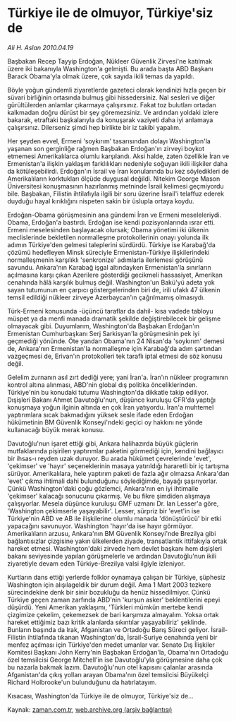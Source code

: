 # Türkiye ile de olmuyor, Türkiye'siz de

*Ali H. Aslan 2010.04.19*

<tr><td class="metin" colspan="2" style="padding-top: 20px; padding-left: 5px; ">Başbakan Recep Tayyip Erdoğan, Nükleer Güvenlik Zirvesi'ne katılmak üzere iki bakanıyla Washington'a gelmişti. Bu arada başta ABD Başkanı Barack Obama'yla olmak üzere, çok sayıda ikili temas da yapıldı.</td></tr><tr><td class="metin" colspan="2" style="padding-top: 20px; padding-left: 5px; "><p>Böyle yoğun gündemli ziyaretlerde gazeteci olarak kendinizi hızla geçen bir süvari birliğinin ortasında bulmuş gibi hissedersiniz. Nal sesleri ve diğer gürültülerden anlamlar çıkarmaya çalışırsınız. Fakat toz bulutları ortadan kalkmadan doğru dürüst bir şey göremezsiniz. Ve ardından yoldaki izlere bakarak, etraftaki başkalarıyla da konuşarak vaziyeti daha iyi anlamaya çalışırsınız. Dilerseniz şimdi hep birlikte bir iz takibi yapalım.
<p> Her şeyden evvel, Ermeni 'soykırım' tasarısından dolayı Washington'la yaşanan son gerginliğe rağmen Başbakan Erdoğan'ın zirveyi boykot etmemesi Amerikalılarca olumlu karşılandı. Aksi halde, zaten özellikle İran ve Ermenistan'a ilişkin yaklaşım farklılıkları nedeniyle soğuyan ikili ilişkiler daha da kötüleşebilirdi. Erdoğan'ın İsrail ve İran konularında bu kez söyledikleri de Amerikalıların korktukları ölçüde duygusal değildi. Nitekim George Mason Üniversitesi konuşmasının hazırlanmış metninde İsrail kelimesi geçmiyordu bile. Başbakan, Filistin ihtilafıyla ilgili bir soru üzerine İsrail'i telaffuz ederek duyduğu hayal kırıklığını nispeten sakin bir üslupla ortaya koydu.
<p> Erdoğan-Obama görüşmesinin ana gündemi İran ve Ermeni meseleleriydi. Obama, Erdoğan'a bastırdı. Erdoğan ise kendi pozisyonlarında ısrar etti. Ermeni meselesinden başlayacak olursak; Obama yönetimi iki ülkenin meclislerinde bekletilen normalleşme protokollerinin onayı yolunda ilk adımın Türkiye'den gelmesi taleplerini sürdürdü. Türkiye ise Karabağ'da çözümü hedefleyen Minsk süreciyle Ermenistan-Türkiye ilişkilerindeki normalleşmenin karşılıklı 'senkronize' adımlarla ilerlemesi görüşünü savundu. Ankara'nın Karabağ işgal altındayken Ermenistan'la sınırların açılmasına karşı çıkan Azerilere gösterdiği gecikmeli hassasiyet, Amerikan cenahında hâlâ karşılık bulmuş değil. Washington'un Bakü'yü adeta yok sayan tutumunun en çarpıcı göstergelerinden biri de, irili ufaklı 47 ülkenin temsil edildiği nükleer zirveye Azerbaycan'ın çağrılmamış olmasıydı.
<p> Türk-Ermeni konusunda -üçüncü taraflar da dahil- kısa vadede tabloyu müspet ya da menfi manada dramatik şekilde değiştirebilecek bir gelişme olmayacak gibi. Duyumlarım, Washington'da Başbakan Erdoğan'ın Ermenistan Cumhurbaşkanı Serj Sarkisyan'la görüşmesinin pek iyi geçmediği yönünde. Öte yandan Obama'nın 24 Nisan'da 'soykırım' demesi de, Ankara'nın Ermenistan'la normalleşme için Karabağ'da adım şartından vazgeçmesi de, Erivan'ın protokolleri tek taraflı iptal etmesi de söz konusu değil. 
<p> Gelelim zurnanın asıl zırt dediği yere; yani İran'a. İran'ın nükleer programının kontrol altına alınması, ABD'nin global dış politika önceliklerinden. Türkiye'nin bu konudaki tutumu Washington'da dikkatle takip ediliyor. Dışişleri Bakanı Ahmet Davutoğlu'nun, düşünce kuruluşu CFR'da yaptığı konuşmaya yoğun ilginin altında en çok İran yatıyordu. İran'a muhtemel yaptırımlara sıcak bakmadığını yüksek sesle ifade eden Erdoğan hükümetinin BM Güvenlik Konseyi'ndeki geçici oy hakkını ne yönde kullanacağı büyük merak konusu.
<p> Davutoğlu'nun işaret ettiği gibi, Ankara halihazırda büyük güçlerin mutfaklarında pişirilen yaptırımlar paketini görmediği için, kendini bağlayıcı bir ihsas-ı reyden uzak duruyor. Bu arada hükümet çevrelerinde 'evet', 'çekimser' ve 'hayır' seçeneklerinin masaya yatırıldığı hararetli bir iç tartışma sürüyor. Amerikalılara, hele yaptırım paketi de fazla ağır olmazsa Ankara'dan 'evet' çıkma ihtimali dahi bulunduğunu söylediğimde, bayağı şaşırıyorlar. Çünkü Washington'daki çoğu gözlemci, Ankara'nın en iyi ihtimalle 'çekimser' kalacağı sonucunu çıkarmış. Ve bu fikre şimdiden alışmaya çalışıyorlar. Mesela düşünce kuruluşu GMF uzmanı Dr. Ian Lesser'a göre, 'Washington çekimserle yaşayabilir'. Lesser, sürpriz bir 'evet'in ise Türkiye'nin ABD ve AB ile ilişkilerine olumlu manada 'dönüştürücü' bir etki yapacağını savunuyor. Washington 'hayır'da ise hayır görmüyor. Amerikalıların arzusu, Ankara'nın BM Güvenlik Konseyi'nde Brezilya gibi bağlantısızlar çizgisine yakın ülkelerden ziyade, transatlantik ittifakıyla ortak hareket etmesi. Washington'daki zirvede hem devlet başkanı hem dışişleri bakanı seviyesinde yapılan görüşmelerle ve ardından Davutoğlu'nun ikili ziyaretiyle devam eden Türkiye-Brezilya valsi ilgiyle izleniyor.
<p> Kurtların dans ettiği yerlerde folklor oynamaya çalışan bir Türkiye, şüphesiz Washington için alışılageldik bir durum değil. Ama 1 Mart 2003 tezkere sürecindekine denk bir sinir bozukluğu da henüz hissedilmiyor. Çünkü Türkiye geçen zaman zarfında ABD'nin 'kurşun asker' beklentilerini epeyi düşürdü. Yeni Amerikan yaklaşımı, 'Türkleri mümkün mertebe kendi çizgimize çekelim, çekemezsek de bari karşımıza almayalım. Yoksa ortak hareket ettiğimiz bazı kritik alanlarda sıkıntılar yaşayabiliriz' şeklinde. Bunların başında da Irak, Afganistan ve Ortadoğu Barış Süreci geliyor. İsrail-Filistin ihtilafında tıkanan Washington'da, İsrail-Suriye cenahında yeni bir menfez açılması için Türkiye'den medet umanlar var. Senato Dış İlişkiler Komitesi Başkanı John Kerry'nin Başbakan Erdoğan'la, Obama'nın Ortadoğu özel temsilcisi George Mitchell'in ise Davutoğlu'yla görüşmesine daha çok bu nazarla bakmak lazım. Davutoğlu'nun otel kapısını çalanlar arasında Afganistan'da çıkış yolları arayan Obama'nın özel temsilcisi Büyükelçi Richard Holbrooke'un bulunduğunu da hatırlatayım. 
<p> Kısacası, Washington'da Türkiye ile de olmuyor, Türkiye'siz de... <br/></p></p></p></p></p></p></p></p></td></tr>

Kaynak: [zaman.com.tr](http://zaman.com.tr/yazar.do?yazino=974721), [web.archive.org (arşiv bağlantısı)](http://web.archive.org/web/20100422114950/http://www.zaman.com.tr:80/yazar.do?yazino=974721)
